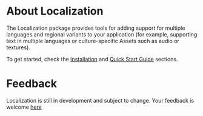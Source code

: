 # About Localization
The Localization package provides tools for adding support for multiple languages and regional variants to your application (for example, supporting text in multiple languages or culture-specific Assets such as audio or textures).

To get started, check the [Installation](Installation.md) and [Quick Start Guide](QuickStartGuide.md) sections.

# Feedback
Localization is still in development and subject to change. Your feedback is welcome [here](https://forum.unity.com/forums/localisation-tools-previews.205/)
